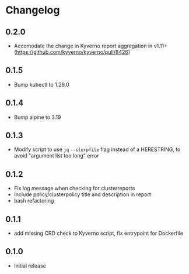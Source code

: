 # Changelog

## 0.2.0
* Accomodate the change in Kyverno report aggregation in v1.11+ (https://github.com/kyverno/kyverno/pull/8426)

## 0.1.5
* Bump kubectl to 1.29.0

## 0.1.4
* Bump alpine to 3.19

## 0.1.3
* Modify script to use `jq` `--slurpfile` flag instead of a HERESTRING, to avoid "argument list too long" error
## 0.1.2
* Fix log message when checking for clusterreports
* Include policy/clusterpolicy title and description in report
* bash refactoring

## 0.1.1
* add missing CRD check to Kyverno script, fix entrypoint for Dockerfile

## 0.1.0
* Initial release
